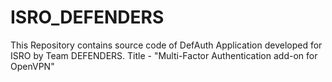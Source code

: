 # ISRO_DEFENDERS
This Repository contains source code of DefAuth Application developed for ISRO by Team DEFENDERS. Title  - "Multi-Factor Authentication add-on for OpenVPN" 
